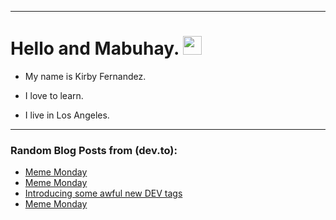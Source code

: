 
<img src="https://komarev.com/ghpvc/?username=kirbygit&style=flat-square&color=blue" alt=""/>

---
<h1>
  Hello and Mabuhay.
  <img src="https://media.giphy.com/media/hvRJCLFzcasrR4ia7z/giphy.gif" width="30px"/>
</h1>

- My name is Kirby Fernandez.

- I love to learn.

- I live in Los Angeles.

---

### Random Blog Posts from (dev.to):
<!-- BLOG-POST-LIST:START -->
- [Meme Monday](https://dev.to/ben/meme-monday-4i84)
- [Meme Monday](https://dev.to/ben/meme-monday-1oij)
- [Introducing some awful new DEV tags](https://dev.to/ben/introducing-some-awful-new-dev-tags-ne1)
- [Meme Monday](https://dev.to/ben/meme-monday-2ebl)
<!-- BLOG-POST-LIST:END -->
